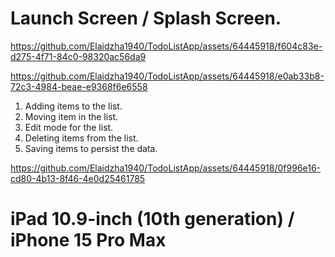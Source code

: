 Launch Screen / Splash Screen.
==============================

https://github.com/Elaidzha1940/TodoListApp/assets/64445918/f604c83e-d275-4f71-84c0-98320ac56da9

https://github.com/Elaidzha1940/TodoListApp/assets/64445918/e0ab33b8-72c3-4984-beae-e9368f6e6558

1. Adding items to the list.
2. Moving item in the list.
3. Edit mode for the list.
4. Deleting items from the list.
5. Saving items to persist the data.

https://github.com/Elaidzha1940/TodoListApp/assets/64445918/0f996e16-cd80-4b13-8f46-4e0d25461785

iPad 10.9-inch (10th generation) / iPhone 15 Pro Max
====================================================
